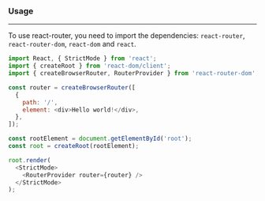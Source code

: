 ### Usage
---
To use react-router, you need to import the dependencies: `react-router`, `react-router-dom`, `react-dom` and `react`.

```js
import React, { StrictMode } from 'react';
import { createRoot } from 'react-dom/client';
import { createBrowserRouter, RouterProvider } from 'react-router-dom';

const router = createBrowserRouter([
  {
    path: '/',
    element: <div>Hello world!</div>,
  },
]);

const rootElement = document.getElementById('root');
const root = createRoot(rootElement);

root.render(
  <StrictMode>
    <RouterProvider router={router} />
  </StrictMode>
);
```